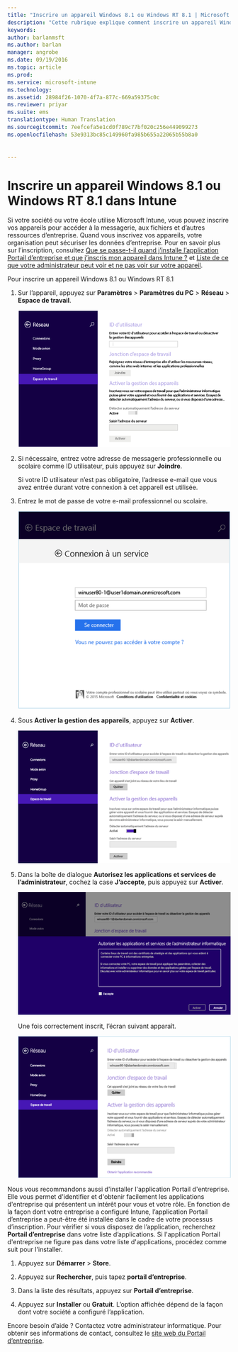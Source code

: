 ```yaml
---
title: "Inscrire un appareil Windows 8.1 ou Windows RT 8.1 | Microsoft Intune"
description: "Cette rubrique explique comment inscrire un appareil Windows 8.1 ou Windows RT 8.1 dans Intune"
keywords: 
author: barlanmsft
ms.author: barlan
manager: angrobe
ms.date: 09/19/2016
ms.topic: article
ms.prod: 
ms.service: microsoft-intune
ms.technology: 
ms.assetid: 28984f26-1070-4f7a-877c-669a59375c0c
ms.reviewer: priyar
ms.suite: ems
translationtype: Human Translation
ms.sourcegitcommit: 7eefcefa5e1cd0f789c77bf020c256e449099273
ms.openlocfilehash: 53e9313bc85c149960fa985b655a22065b55b8a0


---
```



# <a name="enroll-your-windows-81-or-windows-rt-81-device-in-intune"></a>Inscrire un appareil Windows 8.1 ou Windows RT 8.1 dans Intune

Si votre société ou votre école utilise Microsoft Intune, vous pouvez inscrire vos appareils pour accéder à la messagerie, aux fichiers et d’autres ressources d’entreprise. Quand vous inscrivez vos appareils, votre organisation peut sécuriser les données d’entreprise. Pour en savoir plus sur l’inscription, consultez [Que se passe-t-il quand j’installe l’application Portail d’entreprise et que j’inscris mon appareil dans Intune ?](what-happens-if-you-install-the-company-portal-app-and-enroll-your-device-in-intune-windows.md) et [Liste de ce que votre administrateur peut voir et ne pas voir sur votre appareil](what-can-your-it-administrator-see-when-you-enroll-your-device-in-intune-windows.md).


Pour inscrire un appareil Windows 8.1 ou Windows RT 8.1

1.  Sur l’appareil, appuyez sur **Paramètres** &gt; **Paramètres du PC** &gt; **Réseau** &gt; **Espace de travail**.

    ![nav-to-workplace](./media/W81-1-workplacejoin.png)

2.  Si nécessaire, entrez votre adresse de messagerie professionnelle ou scolaire comme ID utilisateur, puis appuyez sur **Joindre**.

    Si votre ID utilisateur n’est pas obligatoire, l’adresse e-mail que vous avez entrée durant votre connexion à cet appareil est utilisée.

3.  Entrez le mot de passe de votre e-mail professionnel ou scolaire.

    ![type-password](./media/W81-2-workplacesettings_signin.png)

4.  Sous **Activer la gestion des appareils**, appuyez sur **Activer**.

    ![turn-on-device-management](./media/W81-3-dev-mgt-turn-on.png)

5.  Dans la boîte de dialogue **Autorisez les applications et services de l’administrateur**, cochez la case **J’accepte**, puis appuyez sur **Activer**.

    ![turn-on-allow-apps-services](./media/W81-4-agree-allow-apps-services.png)

    Une fois correctement inscrit, l’écran suivant apparaît.

    ![enrollment-complete](./media/W81-5-enrolled-done.png)

Nous vous recommandons aussi d'installer l'application Portail d'entreprise. Elle vous permet d'identifier et d'obtenir facilement les applications d'entreprise qui présentent un intérêt pour vous et votre rôle. En fonction de la façon dont votre entreprise a configuré Intune, l’application Portail d’entreprise a peut-être été installée dans le cadre de votre processus d’inscription. Pour vérifier si vous disposez de l’application, recherchez **Portail d’entreprise** dans votre liste d’applications. Si l'application Portail d'entreprise ne figure pas dans votre liste d'applications, procédez comme suit pour l'installer.

1.  Appuyez sur **Démarrer** &gt; **Store**.

2.  Appuyez sur **Rechercher**, puis tapez **portail d’entreprise**.

3.  Dans la liste des résultats, appuyez sur **Portail d’entreprise**.

4.  Appuyez sur **Installer** ou **Gratuit**. L’option affichée dépend de la façon dont votre société a configuré l’application.

Encore besoin d’aide ? Contactez votre administrateur informatique. Pour obtenir ses informations de contact, consultez le [site web du Portail d’entreprise](http://portal.manage.microsoft.com).



<!--HONumber=Oct16_HO2-->


